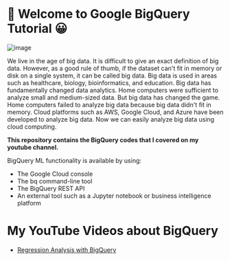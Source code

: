 # 📌 Welcome to Google BigQuery Tutorial 😀

![image](https://user-images.githubusercontent.com/55794407/190195813-00af9b7d-028d-4a40-a804-d32ff0811e5a.png)

We live in the age of big data. It is difficult to give an exact definition of big data. However, as a good rule of thumb, if the dataset can't fit in memory or disk on a single system, it can be called big data. Big data is used in areas such as healthcare, biology, bioinformatics, and education.
Big data has fundamentally changed data analytics. Home computers were sufficient to analyze small and medium-sized data. But big data has changed the game. Home computers failed to analyze big data because big data didn't fit in memory.
Cloud platforms such as AWS, Google Cloud, and Azure have been developed to analyze big data. Now we can easily analyze big data using cloud computing.

**This repository contains the BigQuery codes that I covered on my youtube channel.**

BigQuery ML functionality is available by using:

- The Google Cloud console
- The bq command-line tool
- The BigQuery REST API
- An external tool such as a Jupyter notebook or business intelligence platform

# My YouTube Videos about BigQuery

- [Regression Analysis with BigQuery](https://youtu.be/77RJwtjkIA0)
